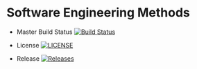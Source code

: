 # Software Engineering Methods

- Master Build Status   [![Build Status](https://travis-ci.org/fficusbenjamin/seMethodsCourseworkGroup14.svg?branch=master)](https://travis-ci.org/fficusbenjamin/seMethodsCourseworkGroup14)

- License   [![LICENSE](https://img.shields.io/github/license/fficusbenjamin/sem.svg?style=flat-square)](https://github.com/<github-username>/sem/blob/master/LICENSE)

- Release   [![Releases](https://img.shields.io/github/release/fficusbenjamin/sem/all.svg?style=flat-square)](https://github.com/<github-username>/sem/releases)